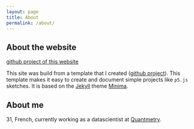 ```yaml
---
layout: page
title: About
permalink: /about/
---
```


## About the website

[github project of this website](https://github.com/BenjaminHabert/rand-on)

This site was build from a template that I created
([github project](https://github.com/BenjaminHabert/jekyll-p5-portfolio)). This template
makes it easy to create and document simple projects like `p5.js` sketches. It is based
on the [Jekyll]((https://jekyllrb.com/)) theme [Minima]((https://github.com/jekyll/minima)).


## About me

31, French, currently working as a datascientist at [Quantmetry](https://www.quantmetry.com/).
